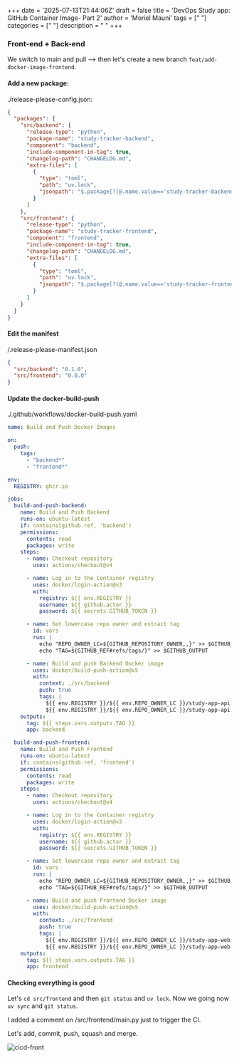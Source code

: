 +++
date = '2025-07-13T21:44:06Z'
draft = false
title = 'DevOps Study app: GitHub Container Image- Part 2'
author = 'Moriel Mauni'
tags = [" "]
categories = [" "]
description = " "
+++

### Front-end + Back-end

We switch to main and pull --> then let's create a new branch ```feat/add-docker-image-frontend```.

#### Add a new package:

./release-please-config.json:

```json 
{
  "packages": {
    "src/backend": {
      "release-type": "python",
      "package-name": "study-tracker-backend",
      "component": "backend",
      "include-component-in-tag": true,
      "changelog-path": "CHANGELOG.md",
      "extra-files": [
        {
          "type": "toml",
          "path": "uv.lock",
          "jsonpath": "$.package[?(@.name.value=='study-tracker-backend')].version"
        }
      ]
    },
    "src/frontend": {
      "release-type": "python",
      "package-name": "study-tracker-frontend",
      "component": "frontend",
      "include-component-in-tag": true,
      "changelog-path": "CHANGELOG.md",
      "extra-files": [
        {
          "type": "toml",
          "path": "uv.lock",
          "jsonpath": "$.package[?(@.name.value=='study-tracker-frontend')].version"
        }
      ]
    }
  }
}
```

#### Edit the manifest

/.release-please-manifest.json
```json 
{
  "src/backend": "0.1.0",
  "src/frontend": "0.0.0"
}
```

#### Update the docker-build-push

./.github/workflows/docker-build-push.yaml
```yaml 
name: Build and Push Docker Images

on:
  push:
    tags:
      - "backend*"
      - "frontend*"

env:
  REGISTRY: ghcr.io

jobs:
  build-and-push-backend:
    name: Build and Push Backend
    runs-on: ubuntu-latest
    if: contains(github.ref, 'backend')
    permissions:
      contents: read
      packages: write
    steps:
      - name: Checkout repository
        uses: actions/checkout@v4

      - name: Log in to the Container registry
        uses: docker/login-action@v3
        with:
          registry: ${{ env.REGISTRY }}
          username: ${{ github.actor }}
          password: ${{ secrets.GITHUB_TOKEN }}

      - name: Set lowercase repo owner and extract tag
        id: vars
        run: |
          echo "REPO_OWNER_LC=${GITHUB_REPOSITORY_OWNER,,}" >> $GITHUB_ENV
          echo "TAG=${GITHUB_REF#refs/tags/}" >> $GITHUB_OUTPUT

      - name: Build and push Backend Docker image
        uses: docker/build-push-action@v5
        with:
          context: ./src/backend
          push: true
          tags: |
            ${{ env.REGISTRY }}/${{ env.REPO_OWNER_LC }}/study-app-api:${{ steps.vars.outputs.TAG }}
            ${{ env.REGISTRY }}/${{ env.REPO_OWNER_LC }}/study-app-api:latest
    outputs:
      tag: ${{ steps.vars.outputs.TAG }}
      app: backend

  build-and-push-frontend:
    name: Build and Push Frontend
    runs-on: ubuntu-latest
    if: contains(github.ref, 'frontend')
    permissions:
      contents: read
      packages: write
    steps:
      - name: Checkout repository
        uses: actions/checkout@v4

      - name: Log in to the Container registry
        uses: docker/login-action@v3
        with:
          registry: ${{ env.REGISTRY }}
          username: ${{ github.actor }}
          password: ${{ secrets.GITHUB_TOKEN }}

      - name: Set lowercase repo owner and extract tag
        id: vars
        run: |
          echo "REPO_OWNER_LC=${GITHUB_REPOSITORY_OWNER,,}" >> $GITHUB_ENV
          echo "TAG=${GITHUB_REF#refs/tags/}" >> $GITHUB_OUTPUT

      - name: Build and push Frontend Docker image
        uses: docker/build-push-action@v5
        with:
          context: ./src/frontend
          push: true
          tags: |
            ${{ env.REGISTRY }}/${{ env.REPO_OWNER_LC }}/study-app-web:${{ steps.vars.outputs.TAG }}
            ${{ env.REGISTRY }}/${{ env.REPO_OWNER_LC }}/study-app-web:latest
    outputs:
      tag: ${{ steps.vars.outputs.TAG }}
      app: frontend
```

#### Checking everything is good

Let's ```cd src/frontend``` and then ```git status``` and  ```uv lock```. 
Now we going now ```uv sync``` and ```git status```. 

I added a comment on /src/frontend/main.py just to trigger the CI.

Let's add, commit, push, squash and merge.

![cicd-front](/images/cicd-frontend.jpg)
